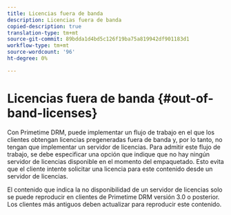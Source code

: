 ```yaml
---
title: Licencias fuera de banda
description: Licencias fuera de banda
copied-description: true
translation-type: tm+mt
source-git-commit: 89bdda1d4bd5c126f19ba75a819942df901183d1
workflow-type: tm+mt
source-wordcount: '96'
ht-degree: 0%

---
```



# Licencias fuera de banda {#out-of-band-licenses}

Con Primetime DRM, puede implementar un flujo de trabajo en el que los clientes obtengan licencias pregeneradas fuera de banda y, por lo tanto, no tengan que implementar un servidor de licencias. Para admitir este flujo de trabajo, se debe especificar una opción que indique que no hay ningún servidor de licencias disponible en el momento del empaquetado. Esto evita que el cliente intente solicitar una licencia para este contenido desde un servidor de licencias.

El contenido que indica la no disponibilidad de un servidor de licencias solo se puede reproducir en clientes de Primetime DRM versión 3.0 o posterior. Los clientes más antiguos deben actualizar para reproducir este contenido.
